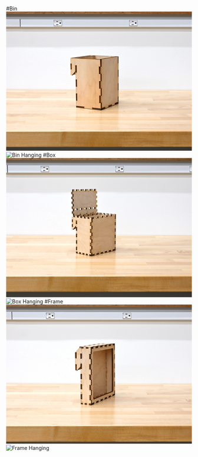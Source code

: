 #Bin
![Bin Empty](../../img/Empty/Base%20Shapes/Bin_E.jpg)
![Bin Hanging](../../img/Hung/Bin_Hung.jpg)
#Box
![Box Empty](../../img/Empty/Base%20Shapes/Box_Open_E.jpg)
![Box Hanging](../../img/Hung/Bin_Hung.jpg)
#Frame
![Frame Empty](../../img/Empty/Base%20Shapes/Frame_Base_E.jpg)
![Frame Hanging](../../img/Hung/Bin_Hung.jpg)